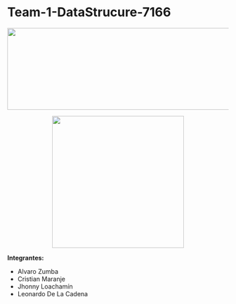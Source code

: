 # Team-1-DataStrucure-7166

<p align="center">
  <img width="595" height="186" src="https://www.espe-innovativa.edu.ec/ambiente/wp-content/uploads/logo_espe.png">
</p>


<p align="center">
  <img width="300" height="300" src="https://media.giphy.com/media/jmYJF3hGctoOI/giphy.gif">
</p>

**Integrantes:**
- Alvaro Zumba
- Cristian Maranje
- Jhonny Loachamín
- Leonardo De La Cadena

